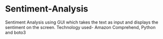 # Sentiment-Analysis
Sentiment Analysis using GUI which takes the text as input and displays the sentiment on the screen.  Technology used- Amazon Comprehend, Python and boto3
